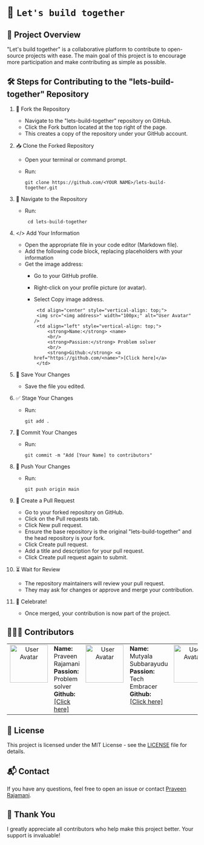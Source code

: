 # 👋 `Let's build together`
## 📖 Project Overview
"Let's build together" is a collaborative platform to contribute to open-source projects with ease. The main goal of this project is to encourage more participation and make contributing as simple as possible.

## 🛠 Steps for Contributing to the "lets-build-together" Repository
1. 🔗 Fork the Repository
   - Navigate to the "lets-build-together" repository on GitHub.
   - Click the Fork button located at the top right of the page.
   - This creates a copy of the repository under your GitHub account.
2. 📥 Clone the Forked Repository
   - Open your terminal or command prompt.
   - Run:
     
     ```
     git clone https://github.com/<YOUR NAME>/lets-build-together.git
     ```
3. 📂 Navigate to the Repository
   - Run:
       
     ```
      cd lets-build-together
      ```
4. </> Add Your Information
   - Open the appropriate file in your code editor (Markdown file).
   - Add the following code block, replacing placeholders with your information
   - Get the image address:
     - Go to your GitHub profile.
     - Right-click on your profile picture (or avatar).
     - Select Copy image address.

       ```
        <td align="center" style="vertical-align: top;">
        <img src="<img address>" width="100px;" alt="User Avatar" />
        <td align="left" style="vertical-align: top;">
            <strong>Name:</strong> <name>
            <br/>
            <strong>Passion:</strong> Problem solver
            <br/>
            <strong>Github:</strong> <a href="https://github.com/<name>">[Click here]</a>
        </td>    
       ```
5. 💾 Save Your Changes
   
   - Save the file you edited.
6. ✅ Stage Your Changes

   - Run:
   
     ```
     git add .
     ```
7. 📝 Commit Your Changes
   - Run:
     
     ```
     git commit -m "Add [Your Name] to contributors"
     ```
8. 🚀 Push Your Changes
   - Run:
     
     ```
     git push origin main
     ```
9. 🔀 Create a Pull Request
   - Go to your forked repository on GitHub.
   - Click on the Pull requests tab.
   - Click New pull request.
   - Ensure the base repository is the original "lets-build-together" and the head repository is your fork.
   - Click Create pull request.
   - Add a title and description for your pull request.
   - Click Create pull request again to submit.
10. ⏳ Wait for Review
    - The repository maintainers will review your pull request.
    - They may ask for changes or approve and merge your contribution.
11. 🎉 Celebrate!
    - Once merged, your contribution is now part of the project.

## 🧑‍🤝‍🧑 Contributors

<table>
    <tbody>
        <tr>
            <td align="center" style="vertical-align: top;">
                <img src="https://avatars.githubusercontent.com/u/31150251?v=4" width="100px;" alt="User Avatar" />
                <td align="left" style="vertical-align: top;">
                    <strong>Name:</strong> Praveen Rajamani
                    <br/>
                    <strong>Passion:</strong> Problem solver
                    <br/>
                    <strong>Github:</strong> <a href="https://github.com/Praveen10">[Click here]</a>
                </td>
            <td align="center" style="vertical-align: top;">
                <img src="https://avatars.githubusercontent.com/u/154894946?v=4" width="100px;" alt="User Avatar" />
                <td align="left" style="vertical-align: top;">
                    <strong>Name:</strong> Mutyala Subbarayudu
                    <br/>
                    <strong>Passion:</strong> Tech Embracer
                    <br/>
                    <strong>Github:</strong> <a href="https://github.com/muytala-subbarayudu">[Click here]</a>
                </td>
            <td align="center" style="vertical-align: top;">
            <img src="https://avatars.githubusercontent.com/u/128381891?s=400&u=d33c6e9feca72e54998d14ef062eff22047d0c34&v=4" width="100px;" alt="User Avatar" />
            <td align="left" style="vertical-align: top;">
                <strong>Name: REEHAN SHAVEEZ</strong> <name>
                <br/>
                <strong>Passion:</strong> Programming
                <br/>
                <strong>Github:</strong> <a href="https://github.com/Reehansz">[Click here]</a>
            </td>
        </tr>
    </tbody>
</table>


## 📜 License

This project is licensed under the MIT License - see the [LICENSE](https://github.com/Praveen10/lets-build-together/blob/main/LICENSE) file for details.

## 📬 Contact
If you have any questions, feel free to open an issue or contact [Praveen Rajamani](https://www.linkedin.com/in/iampraveenrajamani).

## 🙏 Thank You
I greatly appreciate all contributors who help make this project better. Your support is invaluable!
